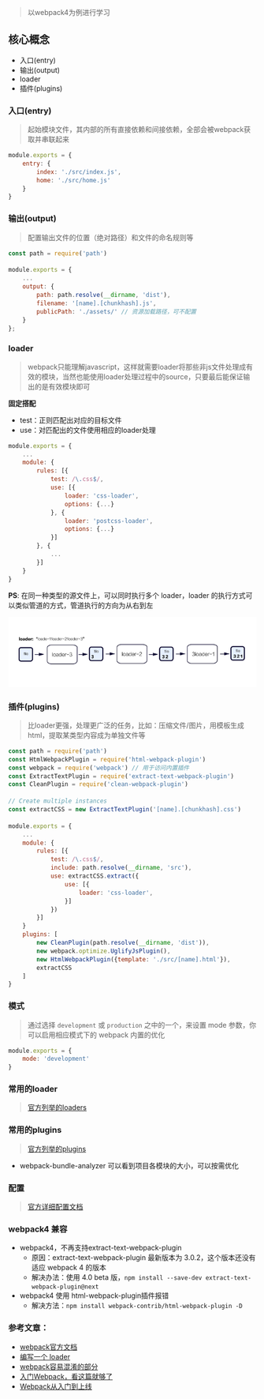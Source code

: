 > 以webpack4为例进行学习

## 核心概念

- 入口(entry)
- 输出(output)
- loader
- 插件(plugins)

### 入口(entry)
> 起始模块文件，其内部的所有直接依赖和间接依赖，全部会被webpack获取并串联起来

```js
module.exports = {
    entry: {
        index: './src/index.js',
        home: './src/home.js'
    }
}
```

### 输出(output)
> 配置输出文件的位置（绝对路径）和文件的命名规则等

```js
const path = require('path')

module.exports = {
    ...
    output: {
        path: path.resolve(__dirname, 'dist'),
        filename: '[name].[chunkhash].js',
        publicPath: './assets/' // 资源加载路径，可不配置
    }
};
```

### loader
> webpack只能理解javascript，这样就需要loader将那些非js文件处理成有效的模块，当然也能使用loader处理过程中的source，只要最后能保证输出的是有效模块即可


**固定搭配**
- test：正则匹配出对应的目标文件
- use：对匹配出的文件使用相应的loader处理

```js
module.exports = {
    ...
    module: {
        rules: [{
            test: /\.css$/,
            use: [{
                loader: 'css-loader',
                options: {...}
            }, {
                loader: 'postcss-loader',
                options: {...}
            }]
        }, {
            ...
        }]
    }
}
```

**PS**: 在同一种类型的源文件上，可以同时执行多个 loader，loader 的执行方式可以类似管道的方式，管道执行的方向为从右到左

![](./assets-for-readme/images/loaders.png)

### 插件(plugins)
> 比loader更强，处理更广泛的任务，比如：压缩文件/图片，用模板生成html，提取某类型内容成为单独文件等

```js
const path = require('path')
const HtmlWebpackPlugin = require('html-webpack-plugin')
const webpack = require('webpack') // 用于访问内置插件
const ExtractTextPlugin = require('extract-text-webpack-plugin')
const CleanPlugin = require('clean-webpack-plugin')

// Create multiple instances
const extractCSS = new ExtractTextPlugin('[name].[chunkhash].css')

module.exports = {
    ...
    module: {
        rules: [{
            test: /\.css$/,
            include: path.resolve(__dirname, 'src'),
            use: extractCSS.extract({
                use: [{
                    loader: 'css-loader',
                }]
            })
        }]
    }
    plugins: [
        new CleanPlugin(path.resolve(__dirname, 'dist')),
        new webpack.optimize.UglifyJsPlugin(),
        new HtmlWebpackPlugin({template: './src/[name].html'}),
        extractCSS
    ]
}
```

### 模式
> 通过选择 `development` 或 `production` 之中的一个，来设置 mode 参数，你可以启用相应模式下的 webpack 内置的优化

```js
module.exports = {
    mode: 'development'
}
```

### 常用的**loader**
> [官方列举的loaders](https://webpack.docschina.org/loaders/)

### 常用的**plugins**
> [官方列举的plugins](https://webpack.docschina.org/plugins/)

- webpack-bundle-analyzer 可以看到项目各模块的大小，可以按需优化

### 配置
> [官方详细配置文档](https://webpack.docschina.org/configuration/)

### webpack4 兼容

- webpack4，不再支持extract-text-webpack-plugin
    - 原因：extract-text-webpack-plugin 最新版本为 3.0.2，这个版本还没有适应 webpack 4 的版本
    - 解决办法：使用 4.0 beta 版，`npm install --save-dev extract-text-webpack-plugin@next`
- webpack4 使用 html-webpack-plugin插件报错
    - 解决方法：`npm install webpack-contrib/html-webpack-plugin -D`

### 参考文章：
- [webpack官方文档](https://webpack.docschina.org/concepts/)
- [编写一个 loader](https://webpack.docschina.org/contribute/writing-a-loader/)
- [webpack容易混淆的部分](https://medium.com/@rajaraodv/webpack-the-confusing-parts-58712f8fcad9)
- [入门Webpack，看这篇就够了](http://www.jianshu.com/p/42e11515c10f)
- [Webpack从入门到上线](http://yincheng.site/webpack)